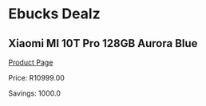 
# Ebucks Dealz
## Xiaomi MI 10T Pro 128GB Aurora Blue
[Product Page](https://www.ebucks.com/web/shop/productSelected.do?prodId=1160137260&catId=844502363)

Price: R10999.00

Savings: 1000.0


	